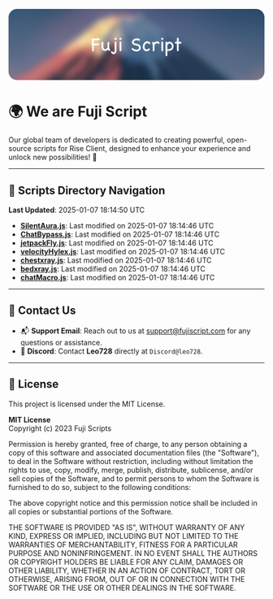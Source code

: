 ![Banner](.github/b.webp)

# 🌍 **We are Fuji Script**

Our global team of developers is dedicated to creating powerful, open-source scripts for Rise Client, designed to enhance your experience and unlock new possibilities! 🌟

---
<!-- SCRIPTS_NAVIGATION_START -->
## 📂 **Scripts Directory Navigation**

**Last Updated**: 2025-01-07 18:14:50 UTC

- **[SilentAura.js](scripts/SilentAura.js)**: Last modified on 2025-01-07 18:14:46 UTC
- **[ChatBypass.js](scripts/ChatBypass.js)**: Last modified on 2025-01-07 18:14:46 UTC
- **[jetpackFly.js](scripts/jetpackFly.js)**: Last modified on 2025-01-07 18:14:46 UTC
- **[velocityHylex.js](scripts/velocityHylex.js)**: Last modified on 2025-01-07 18:14:46 UTC
- **[chestxray.js](scripts/chestxray.js)**: Last modified on 2025-01-07 18:14:46 UTC
- **[bedxray.js](scripts/bedxray.js)**: Last modified on 2025-01-07 18:14:46 UTC
- **[chatMacro.js](scripts/chatMacro.js)**: Last modified on 2025-01-07 18:14:46 UTC

<!-- SCRIPTS_NAVIGATION_END -->

---

## 💬 **Contact Us**  
- 📬 **Support Email**: Reach out to us at [support@fujiscript.com](mailto:support@fujiscript.com) for any questions or assistance.  
- 💬 **Discord**: Contact **Leo728** directly at `Discord@leo728`.

---

## 📜 **License**

This project is licensed under the MIT License.  

**MIT License**  
Copyright (c) 2023 Fuji Scripts  

Permission is hereby granted, free of charge, to any person obtaining a copy of this software and associated documentation files (the "Software"), to deal in the Software without restriction, including without limitation the rights to use, copy, modify, merge, publish, distribute, sublicense, and/or sell copies of the Software, and to permit persons to whom the Software is furnished to do so, subject to the following conditions:  

The above copyright notice and this permission notice shall be included in all copies or substantial portions of the Software.  

THE SOFTWARE IS PROVIDED "AS IS", WITHOUT WARRANTY OF ANY KIND, EXPRESS OR IMPLIED, INCLUDING BUT NOT LIMITED TO THE WARRANTIES OF MERCHANTABILITY, FITNESS FOR A PARTICULAR PURPOSE AND NONINFRINGEMENT. IN NO EVENT SHALL THE AUTHORS OR COPYRIGHT HOLDERS BE LIABLE FOR ANY CLAIM, DAMAGES OR OTHER LIABILITY, WHETHER IN AN ACTION OF CONTRACT, TORT OR OTHERWISE, ARISING FROM, OUT OF OR IN CONNECTION WITH THE SOFTWARE OR THE USE OR OTHER DEALINGS IN THE SOFTWARE.  
